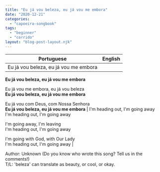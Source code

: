 ```yaml
---
title: "Eu já vou beleza, eu já vou me embora"
date: "2020-12-21"
categories: 
  - "capoeira-songbook"
tags: 
  - "beginner"
  - "corrido"
layout: "blog-post-layout.njk"
---
```


| Portuguese | English |
| --- | --- |
| Eu já vou beleza, eu já vou me embora  
**Eu já vou beleza, eu já vou me embora**  
  
Eu já vou me embora, eu já vou beleza  
**Eu já vou beleza, eu já vou me embora**  
  
Eu já vou com Deus, com Nossa Senhora  
**Eu já vou beleza, eu já vou me embora** | I'm heading out, I'm going away  
I'm heading out, I'm going away  
  
I'm going away, I'm leaving  
I'm heading out, I'm going away  
  
I'm going with God, with Our Lady  
I'm heading out, I'm going away |

<figcaption>

Author: Unknown (Do you know who wrote this song? Tell us in the comments!)  
T/L: 'beleza' can translate as beauty, or cool, or okay.

</figcaption>

